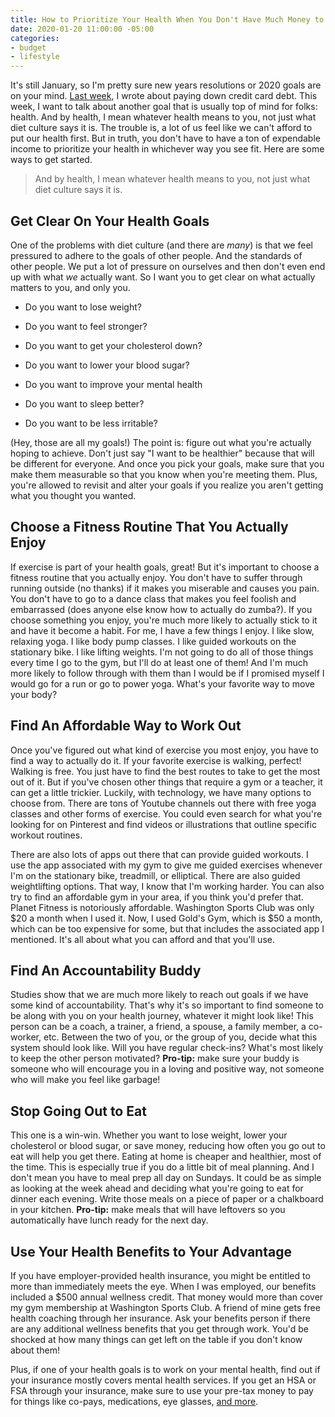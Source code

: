 ```yaml
---
title: How to Prioritize Your Health When You Don't Have Much Money to Spare
date: 2020-01-20 11:00:00 -05:00
categories:
- budget
- lifestyle
---
```


It's still January, so I'm pretty sure new years resolutions or 2020 goals are on your mind. [Last week](https://www.maggiegermano.com/blog/how-to-pay-down-credit-card-debt-this-year/), I wrote about paying down credit card debt. This week, I want to talk about another goal that is usually top of mind for folks: health. And by health, I mean whatever health means to you, not just what diet culture says it is. The trouble is, a lot of us feel like we can't afford to put our health first. But in truth, you don't have to have a ton of expendable income to prioritize your health in whichever way you see fit. Here are some ways to get started.

> And by health, I mean whatever health means to you, not just what diet culture says it is.

## Get Clear On Your Health Goals

One of the problems with diet culture (and there are *many*) is that we feel pressured to adhere to the goals of other people. And the standards of other people. We put a lot of pressure on ourselves and then don't even end up with what *we* actually want. So I want you to get clear on what actually matters to you, and only you.

* Do you want to lose weight?

* Do you want to feel stronger?

* Do you want to get your cholesterol down?

* Do you want to lower your blood sugar?

* Do you want to improve your mental health

* Do you want to sleep better?

* Do you want to be less irritable?

\(Hey, those are all my goals!) The point is: figure out what you're actually hoping to achieve. Don't just say "I want to be healthier" because that will be different for everyone. And once you pick your goals, make sure that you make them measurable so that you know when you're meeting them. Plus, you're allowed to revisit and alter your goals if you realize you aren't getting what you thought you wanted.

## Choose a Fitness Routine That You Actually Enjoy

If exercise is part of your health goals, great! But it's important to choose a fitness routine that you actually enjoy. You don't have to suffer through running outside (no thanks) if it makes you miserable and causes you pain. You don't have to go to a dance class that makes you feel foolish and embarrassed (does anyone else know how to actually do zumba?). If you choose something you enjoy, you're much more likely to actually stick to it and have it become a habit. For me, I have a few things I enjoy. I like slow, relaxing yoga. I like body pump classes. I like guided workouts on the stationary bike. I like lifting weights. I'm not going to do all of those things every time I go to the gym, but I'll do at least one of them! And I'm much more likely to follow through with them than I would be if I promised myself I would go for a run or go to power yoga. What's your favorite way to move your body?

## Find An Affordable Way to Work Out

Once you've figured out what kind of exercise you most enjoy, you have to find a way to actually do it. If your favorite exercise is walking, perfect! Walking is free. You just have to find the best routes to take to get the most out of it. But if you've chosen other things that require a gym or a teacher, it can get a little trickier. Luckily, with technology, we have many options to choose from. There are tons of Youtube channels out there with free yoga classes and other forms of exercise. You could even search for what you're looking for on Pinterest and find videos or illustrations that outline specific workout routines.

There are also lots of apps out there that can provide guided workouts. I use the app associated with my gym to give me guided exercises whenever I'm on the stationary bike, treadmill, or elliptical. There are also guided weightlifting options. That way, I know that I'm working harder. You can also try to find an affordable gym in your area, if you think you'd prefer that. Planet Fitness is notoriously affordable. Washington Sports Club was only $20 a month when I used it. Now, I used Gold's Gym, which is $50 a month, which can be too expensive for some, but that includes the associated app I mentioned. It's all about what you can afford and that you'll use.

## Find An Accountability Buddy

Studies show that we are much more likely to reach out goals if we have some kind of accountability. That's why it's so important to find someone to be along with you on your health journey, whatever it might look like! This person can be a coach, a trainer, a friend, a spouse, a family member, a co-worker, etc. Between the two of you, or the group of you, decide what this system should look like. Will you have regular check-ins? What's most likely to keep the other person motivated?  **Pro-tip:** make sure your buddy is someone who will encourage you in a loving and positive way, not someone who will make you feel like garbage!

## Stop Going Out to Eat

This one is a win-win. Whether you want to lose weight, lower your cholesterol or blood sugar, or save money, reducing how often you go out to eat will help you get there. Eating at home is cheaper and healthier, most of the time. This is especially true if you do a little bit of meal planning. And I don't mean you have to meal prep all day on Sundays. It could be as simple as looking at the week ahead and deciding what you're going to eat for dinner each evening. Write those meals on a piece of paper or a chalkboard in your kitchen. **Pro-tip:** make meals that will have leftovers so you automatically have lunch ready for the next day. 

## Use Your Health Benefits to Your Advantage

If you have employer-provided health insurance, you might be entitled to more than immediately meets the eye. When I was employed, our benefits included a $500 annual wellness credit. That money would more than cover my gym membership at Washington Sports Club. A friend of mine gets free health coaching through her insurance. Ask your benefits person if there are any additional wellness benefits that you get through work. You'd be shocked at how many things can get left on the table if you don't know about them!

Plus, if one of your health goals is to work on your mental health, find out if your insurance mostly covers mental health services. If you get an HSA or FSA through your insurance, make sure to use your pre-tax money to pay for things like co-pays, medications, eye glasses, [and more](https://fsastore.com/FSA-Eligibility-List.aspx?gclid=EAIaIQobChMI7fPy88yB5wIV8IFaBR3h9QbpEAAYASABEgKvcvD_BwE&gclsrc=aw.ds). 